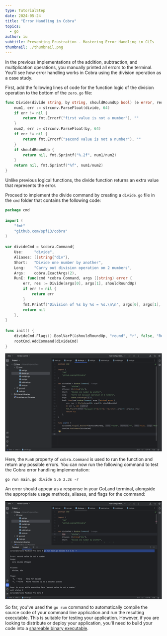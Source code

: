 ```yaml
---
type: TutorialStep
date: 2024-05-24
title: "Error Handling in Cobra"
topics:
  - go
author: iu
subtitle: Preventing Frustration - Mastering Error Handling in CLIs
thumbnail: ./thumbnail.png
---
```


In the previous implementations of the addition, subtraction, and multiplication operations, you manually printed all errors to the terminal. You'll see how error handling works in Cobra using the division operation as a case study.

First, add the following lines of code for the function logic of the division operation to the bottom of the `zero.go` file:

```go
func Divide(divide string, by string, shouldRoundUp bool) (e error, result string) {
    num1, err := strconv.ParseFloat(divide, 64)
    if err != nil {
        return fmt.Errorf("first value is not a number"), ""
    }
    num2, err := strconv.ParseFloat(by, 64)
    if err != nil {
        return fmt.Errorf("second value is not a number"), ""
    }
    if shouldRoundUp {
        return nil, fmt.Sprintf("%.2f", num1/num2)
    }
    return nil, fmt.Sprintf("%f", num1/num2)
}
```

Unlike previous logical functions, the divide function returns an extra value that represents the error.

Proceed to implement the divide command by creating a `divide.go` file in the `cmd` folder that contains the following code:

```go
package cmd

import (
    "fmt"
    "github.com/spf13/cobra"
)

var divideCmd = &cobra.Command{
    Use:     "divide",
    Aliases: []string{"div"},
    Short:   "Divide one number by another",
    Long:    "Carry out division operation on 2 numbers",
    Args:    cobra.ExactArgs(2),
    RunE: func(cmd *cobra.Command, args []string) error {
        err, res := Divide(args[0], args[1], shouldRoundUp)
        if err != nil {
            return err
        }
        fmt.Printf("Division of %s by %s = %s.\n\n", args[0], args[1], res)
        return nil
    },
}

func init() {
    divideCmd.Flags().BoolVarP(&shouldRoundUp, "round", "r", false, "Round results up to 2 decimal places")
    rootCmd.AddCommand(divideCmd)
}
```

![Divide command](./images/1.png)

Here, the `RunE` property of `cobra.Command` is used to run the function and return any possible errors. You can now run the following command to test the Cobra error handling implementation:

```shell
go run main.go divide 5.6 2.3s -r
```

An error should appear as a response in your GoLand terminal, alongside the appropriate usage methods, aliases, and flags for the command:

![Divide error terminal result](./images/2.png)

So far, you've used the `go run` command to automatically compile the source code of your command line application and run the resulting executable. This is suitable for testing your application. However, if you are looking to distribute or deploy your application, you'll need to build your code into a [shareable binary executable](https://en.wikipedia.org/wiki/Executable).
